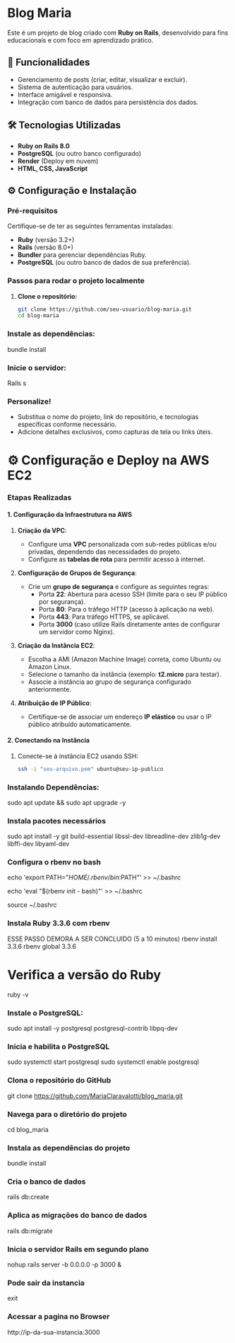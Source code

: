 # Blog Maria

Este é um projeto de blog criado com **Ruby on Rails**, desenvolvido para fins educacionais e com foco em aprendizado prático.

## 🚀 Funcionalidades

- Gerenciamento de posts (criar, editar, visualizar e excluir).
- Sistema de autenticação para usuários.
- Interface amigável e responsiva.
- Integração com banco de dados para persistência dos dados.

## 🛠️ Tecnologias Utilizadas

- **Ruby on Rails 8.0**
- **PostgreSQL** (ou outro banco configurado)
- **Render** (Deploy em nuvem)
- **HTML, CSS, JavaScript**

## ⚙️ Configuração e Instalação

### Pré-requisitos
Certifique-se de ter as seguintes ferramentas instaladas:
- **Ruby** (versão 3.2+)
- **Rails** (versão 8.0+)
- **Bundler** para gerenciar dependências Ruby.
- **PostgreSQL** (ou outro banco de dados de sua preferência).

### Passos para rodar o projeto localmente

1. **Clone o repositório:**
   ```bash
   git clone https://github.com/seu-usuario/blog-maria.git
   cd blog-maria
### Instale as dependências:
bundle install

### Inicie o servidor:
Rails s


### **Personalize!**
- Substitua o nome do projeto, link do repositório, e tecnologias específicas conforme necessário.
- Adicione detalhes exclusivos, como capturas de tela ou links úteis.


# ⚙️ Configuração e Deploy na AWS EC2

### Etapas Realizadas

#### 1. Configuração da Infraestrutura na AWS

1. **Criação da VPC**:
   - Configure uma **VPC** personalizada com sub-redes públicas e/ou privadas, dependendo das necessidades do projeto.
   - Configure as **tabelas de rota** para permitir acesso à internet.

2. **Configuração de Grupos de Segurança**:
   - Crie um **grupo de segurança** e configure as seguintes regras:
     - Porta **22**: Abertura para acesso SSH (limite para o seu IP público por segurança).
     - Porta **80**: Para o tráfego HTTP (acesso à aplicação na web).
     - Porta **443**: Para tráfego HTTPS, se aplicável.
     - Porta **3000** (caso utilize Rails diretamente antes de configurar um servidor como Nginx).

3. **Criação da Instância EC2**:
   - Escolha a AMI (Amazon Machine Image) correta, como Ubuntu ou Amazon Linux.
   - Selecione o tamanho da instância (exemplo: **t2.micro** para testar).
   - Associe a instância ao grupo de segurança configurado anteriormente.

4. **Atribuição de IP Público**:
   - Certifique-se de associar um endereço **IP elástico** ou usar o IP público atribuído automaticamente.

#### 2. Conectando na Instância

1. Conecte-se à instância EC2 usando SSH:
   ```bash
   ssh -i "seu-arquivo.pem" ubuntu@seu-ip-publico

### Instalando Dependências:
sudo apt update && sudo apt upgrade -y

### Instala pacotes necessários
sudo apt install -y git build-essential libssl-dev libreadline-dev zlib1g-dev libffi-dev libyaml-dev

### Configura o rbenv no bash
echo 'export PATH="$HOME/.rbenv/bin:$PATH"' >> ~/.bashrc

echo 'eval "$(rbenv init - bash)"' >> ~/.bashrc

source ~/.bashrc

### Instala Ruby 3.3.6 com rbenv
ESSE PASSO DEMORA A SER CONCLUIDO (5 a 10 minutos)
rbenv install 3.3.6
rbenv global 3.3.6

# Verifica a versão do Ruby
ruby -v

### Instale o PostgreSQL:
sudo apt install -y postgresql postgresql-contrib libpq-dev

### Inicia e habilita o PostgreSQL
sudo systemctl start postgresql
sudo systemctl enable postgresql

### Clona o repositório do GitHub
git clone https://github.com/MariaClaravalotti/blog_maria.git

### Navega para o diretório do projeto
cd blog_maria

### Instala as dependências do projeto
bundle install

### Cria o banco de dados
rails db:create

### Aplica as migrações do banco de dados
rails db:migrate

### Inicia o servidor Rails em segundo plano
nohup rails server -b 0.0.0.0 -p 3000 &

### Pode sair da instancia
exit

### Acessar a pagina no Browser
http://ip-da-sua-instancia:3000

